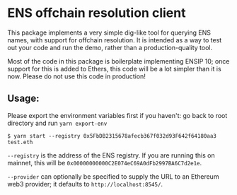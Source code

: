 # ENS offchain resolution client
This package implements a very simple dig-like tool for querying ENS names, with support for offchain resolution. It is intended as a way to test out your code and run the demo, rather than a production-quality tool.

Most of the code in this package is boilerplate implementing ENSIP 10; once support for this is added to Ethers, this code will be a lot simpler than it is now. Please do not use this code in production!

## Usage:

Please export the environment variables first if you haven't: go back to root directory and run `yarn export-env`

```
$ yarn start --registry 0x5FbDB2315678afecb367f032d93F642f64180aa3 test.eth
```

`--registry` is the address of the ENS registry. If you are running this on mainnet, this will be `0x00000000000C2E074eC69A0dFb2997BA6C7d2e1e`.

`--provider` can optionally be specified to supply the URL to an Ethereum web3 provider; it defaults to `http://localhost:8545/`.
